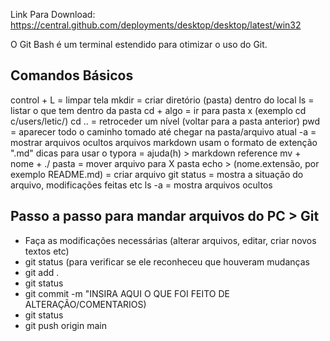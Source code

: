 Link Para Download: https://central.github.com/deployments/desktop/desktop/latest/win32

O Git Bash é um terminal estendido para otimizar o uso do Git.



## Comandos Básicos

control + L = limpar tela
mkdir = criar diretório (pasta) dentro do local
ls = listar o que tem dentro da pasta
cd + algo = ir para pasta x (exemplo cd c/users/letic/)
cd .. = retroceder um nível (voltar para a pasta anterior)
pwd = aparecer todo o caminho tomado até chegar na pasta/arquivo atual
-a = mostrar arquivos ocultos
arquivos markdown usam o formato de extenção ".md"
dicas para usar o typora = ajuda(h) > markdown reference
mv + nome + ./ pasta = mover arquivo para X pasta
echo > (nome.extensão, por exemplo README.md) = criar arquivo
git status = mostra a situação do arquivo, modificações feitas etc
ls -a = mostra arquivos ocultos



## Passo a passo para mandar arquivos do PC > Git

- Faça as modificações necessárias (alterar arquivos, editar, criar novos textos etc)
- git status (para verificar se ele reconheceu que houveram mudanças
- git add .
- git status
- git commit -m "INSIRA AQUI O QUE FOI FEITO DE ALTERAÇÃO/COMENTARIOS)
- git status
- git push origin main